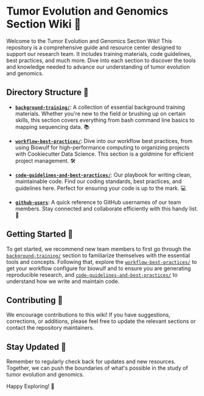 # Tumor Evolution and Genomics Section Wiki 🧬

Welcome to the Tumor Evolution and Genomics Section Wiki! This repository is a comprehensive guide and resource center designed to support our research team. It includes training materials, code guidelines, best practices, and much more. Dive into each section to discover the tools and knowledge needed to advance our understanding of tumor evolution and genomics.

## Directory Structure 📂

- **[`background-training/`](background-training/README.md)**: A collection of essential background training materials. Whether you're new to the field or brushing up on certain skills, this section covers everything from bash command line basics to mapping sequencing data. 📚

- **[`workflow-best-practices/`](workflow-best-practices/README.md)**: Dive into our workflow best practices, from using Biowulf for high-performance computing to organizing projects with Cookiecutter Data Science. This section is a goldmine for efficient project management. 🛠️

- **[`code-guidelines-and-best-practices/`](code-guidelines-and-best-practices/README.md)**: Our playbook for writing clean, maintainable code. Find our coding standards, best practices, and guidelines here. Perfect for ensuring your code is up to the mark. 💻

- **[`github-users`](github-users)**: A quick reference to GitHub usernames of our team members. Stay connected and collaborate efficiently with this handy list. 👥

## Getting Started 🚀

To get started, we recommend new team members to first go through the [`background-training/`](background-training/README.md) section to familiarize themselves with the essential tools and concepts. Following that, explore the [`workflow-best-practices/`](workflow-best-practices/README.md) to get your workflow configure for biowulf and to ensure you are generating reproducible research, and [`code-guidelines-and-best-practices/`](code-guidelines-and-best-practices/README.md) to understand how we write and maintain code.

## Contributing 🤝

We encourage contributions to this wiki! If you have suggestions, corrections, or additions, please feel free to update the relevant sections or contact the repository maintainers.

## Stay Updated 📢

Remember to regularly check back for updates and new resources. Together, we can push the boundaries of what's possible in the study of tumor evolution and genomics.

Happy Exploring! 🌟